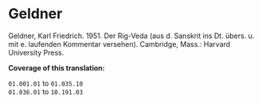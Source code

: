 # Geldner

Geldner, Karl Friedrich. 1951. Der Rig-Veda (aus d. Sanskrit ins Dt. übers. u. mit e. laufenden Kommentar versehen).  Cambridge, Mass.: Harvard University Press.

**Coverage of this translation:**  

`01.001.01` to `01.035.10`  
`01.036.01` to `10.191.03`
